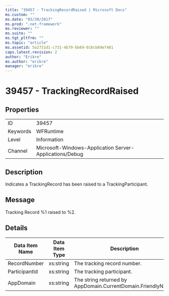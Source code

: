 ```yaml
---
title: "39457 - TrackingRecordRaised | Microsoft Docs"
ms.custom: ""
ms.date: "03/30/2017"
ms.prod: ".net-framework"
ms.reviewer: ""
ms.suite: ""
ms.tgt_pltfrm: ""
ms.topic: "article"
ms.assetid: 5a2731d1-c731-4b79-bb69-016cb69ef481
caps.latest.revision: 2
author: "Erikre"
ms.author: "erikre"
manager: "erikre"
---
```

# 39457 - TrackingRecordRaised
## Properties  
  
|||  
|-|-|  
|ID|39457|  
|Keywords|WFRuntime|  
|Level|Information|  
|Channel|Microsoft-Windows-Application Server-Applications/Debug|  
  
## Description  
 Indicates a TrackingRecord has been raised to a TrackingParticipant.  
  
## Message  
 Tracking Record %1 raised to %2.  
  
## Details  
  
|Data Item Name|Data Item Type|Description|  
|--------------------|--------------------|-----------------|  
|RecordNumber|xs:string|The tracking record number.|  
|ParticipantId|xs:string|The tracking participant.|  
|AppDomain|xs:string|The string returned by AppDomain.CurrentDomain.FriendlyName.|